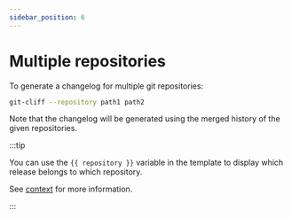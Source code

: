 ```yaml
---
sidebar_position: 6
---
```


# Multiple repositories

To generate a changelog for multiple git repositories:

```bash
git-cliff --repository path1 path2
```

Note that the changelog will be generated using the merged history of the given repositories.

:::tip

You can use the `{{ repository }}` variable in the template to display which release belongs to which repository.

See [context](/docs/templating/context) for more information.

:::
